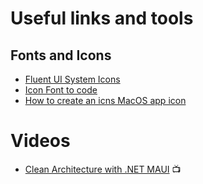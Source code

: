 # Useful links and tools

## Fonts and Icons

- [Fluent UI System Icons](https://github.com/microsoft/fluentui-system-icons)
- [Icon Font to code](https://andreinitescu.github.io/IconFont2Code/)
- [How to create an icns MacOS app icon](https://gist.github.com/ansarizafar/6fa64f44aa933794c4d6638eec32b9aa)

# Videos

* [Clean Architecture with .NET MAUI](https://www.youtube.com/live/K9ryHflmQJE) 📺

